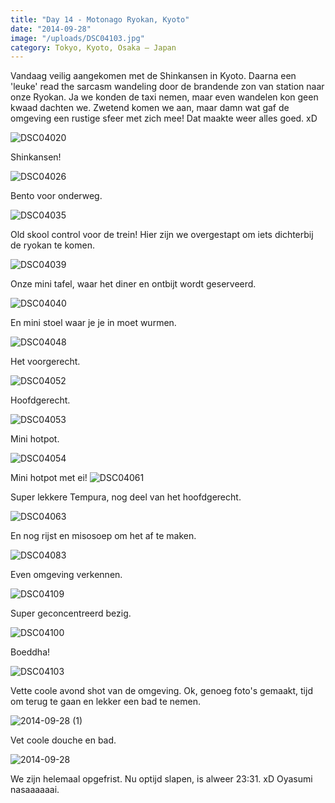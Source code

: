 ```yaml
---
title: "Day 14 - Motonago Ryokan, Kyoto"
date: "2014-09-28"
image: "/uploads/DSC04103.jpg"
category: Tokyo, Kyoto, Osaka – Japan
---
```


Vandaag veilig aangekomen met de Shinkansen in Kyoto. Daarna een 'leuke' read the sarcasm wandeling door de brandende zon van station naar onze Ryokan. Ja we konden de taxi nemen, maar even wandelen kon geen kwaad dachten we. Zwetend komen we aan, maar damn wat gaf de omgeving een rustige sfeer met zich mee! Dat maakte weer alles goed. xD

![DSC04020](/uploads/DSC04020-1024x575.jpg)

Shinkansen!

![DSC04026](/uploads/DSC04026-1024x575.jpg)

Bento voor onderweg.

![DSC04035](/uploads/DSC04035-1024x575.jpg)

Old skool control voor de trein! Hier zijn we overgestapt om iets dichterbij de ryokan te komen.

![DSC04039](/uploads/DSC04039-1024x575.jpg)

Onze mini tafel, waar het diner en ontbijt wordt geserveerd.

![DSC04040](/uploads/DSC04040-1024x575.jpg)

En mini stoel waar je je in moet wurmen.

![DSC04048](/uploads/DSC04048-1024x575.jpg)

Het voorgerecht.

![DSC04052](/uploads/DSC04052-1024x575.jpg)

Hoofdgerecht.

![DSC04053](/uploads/DSC04053-1024x575.jpg)

Mini hotpot.

![DSC04054](/uploads/DSC04054-1024x575.jpg)

Mini hotpot met ei! ![DSC04061](/uploads/DSC04061-1024x575.jpg)

Super lekkere Tempura, nog deel van het hoofdgerecht.

![DSC04063](/uploads/DSC04063-1024x575.jpg)

En nog rijst en misosoep om het af te maken.

![DSC04083](/uploads/DSC04083-1024x575.jpg)

Even omgeving verkennen.

![DSC04109](/uploads/DSC04109-1024x575.jpg)

Super geconcentreerd bezig.

![DSC04100](/uploads/DSC04100-1024x575.jpg)

Boeddha!

![DSC04103](/uploads/DSC04103-1024x575.jpg)

Vette coole avond shot van de omgeving. Ok, genoeg foto's gemaakt, tijd om terug te gaan en lekker een bad te nemen.

![2014-09-28 (1)](/uploads/2014-09-28-1-1024x575.jpg)

Vet coole douche en bad.

![2014-09-28](/uploads/2014-09-28.jpg)

We zijn helemaal opgefrist. Nu optijd slapen, is alweer 23:31. xD Oyasumi nasaaaaaai.
